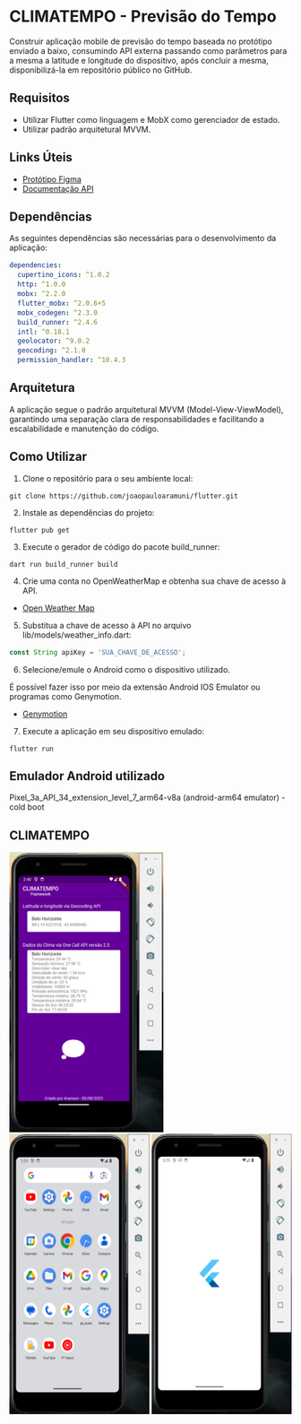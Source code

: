 # CLIMATEMPO - Previsão do Tempo

Construir aplicação mobile de previsão do tempo baseada no protótipo enviado a baixo, consumindo API externa passando como parâmetros para a mesma a latitude e longitude do dispositivo, após concluir a mesma, disponibilizá-la em repositório público no GitHub.

## Requisitos

- Utilizar Flutter como linguagem e MobX como gerenciador de estado.
- Utilizar padrão arquitetural MVVM.

## Links Úteis

- [Protótipo Figma](https://www.figma.com/file/rvAXxtddcGfYdKVOELt3Pt/Climatempo?type=design&node-id=1%3A5&mode=design&t=5MmdjpQX9BR2g1fT-1)
- [Documentação API](https://openweathermap.org/api/one-call-3)

## Dependências

As seguintes dependências são necessárias para o desenvolvimento da aplicação:

```yaml
dependencies:
  cupertino_icons: ^1.0.2
  http: ^1.0.0
  mobx: ^2.2.0
  flutter_mobx: ^2.0.6+5
  mobx_codegen: ^2.3.0
  build_runner: ^2.4.6
  intl: ^0.18.1
  geolocator: ^9.0.2
  geocoding: ^2.1.0
  permission_handler: ^10.4.3
```

## Arquitetura

A aplicação segue o padrão arquitetural MVVM (Model-View-ViewModel), garantindo uma separação clara de responsabilidades e facilitando a escalabilidade e manutenção do código.

## Como Utilizar

1. Clone o repositório para o seu ambiente local:

```console
git clone https://github.com/joaopauloaramuni/flutter.git
```

2. Instale as dependências do projeto:

```console
flutter pub get
```

3. Execute o gerador de código do pacote build_runner:

```console
dart run build_runner build
```

4. Crie uma conta no OpenWeatherMap e obtenha sua chave de acesso à API.

- [Open Weather Map](https://openweathermap.org/)

5. Substitua a chave de acesso à API no arquivo lib/models/weather_info.dart:

```js
const String apiKey = 'SUA_CHAVE_DE_ACESSO';
```

6. Selecione/emule o Android como o dispositivo utilizado.

É possível fazer isso por meio da extensão Android IOS Emulator ou programas como Genymotion.

- [Genymotion](https://www.genymotion.com/)

7. Execute a aplicação em seu dispositivo emulado:

```console
flutter run
```

## Emulador Android utilizado

Pixel_3a_API_34_extension_level_7_arm64-v8a (android-arm64 emulator) - cold boot

## CLIMATEMPO
<div>
<img alt="app" width="275px" height="500px" src="https://github.com/joaopauloaramuni/flutter/blob/main/prj_openweather_flutter/img/a.png"/>
<img alt="app" width="250px" height="500px" src="https://github.com/joaopauloaramuni/flutter/blob/main/prj_openweather_flutter/img/b.png"/>
<img alt="app" width="250px" height="500px" src="https://github.com/joaopauloaramuni/flutter/blob/main/prj_openweather_flutter/img/c.png"/>
</div>
